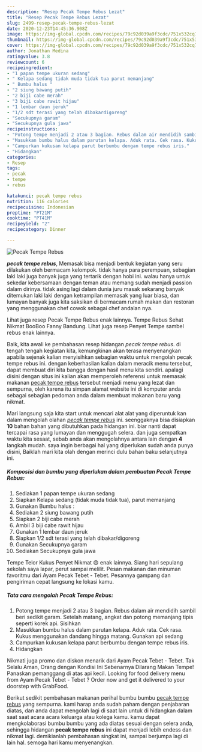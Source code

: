 ```yaml
---
description: "Resep Pecak Tempe Rebus Lezat"
title: "Resep Pecak Tempe Rebus Lezat"
slug: 2499-resep-pecak-tempe-rebus-lezat
date: 2020-12-23T14:45:36.908Z
image: https://img-global.cpcdn.com/recipes/79c92d039a9f3cdc/751x532cq70/pecak-tempe-rebus-foto-resep-utama.jpg
thumbnail: https://img-global.cpcdn.com/recipes/79c92d039a9f3cdc/751x532cq70/pecak-tempe-rebus-foto-resep-utama.jpg
cover: https://img-global.cpcdn.com/recipes/79c92d039a9f3cdc/751x532cq70/pecak-tempe-rebus-foto-resep-utama.jpg
author: Jonathan Medina
ratingvalue: 3.8
reviewcount: 6
recipeingredient:
- "1 papan tempe ukuran sedang"
- " Kelapa sedang tidak muda tidak tua parut memanjang"
- " Bumbu halus "
- "2 siung bawang putih"
- "2 biji cabe merah"
- "3 biji cabe rawit hijau"
- "1 lembar daun jeruk"
- "1/2 sdt terasi yang telah dibakardigoreng"
- "Secukupnya garam"
- "Secukupnya gula jawa"
recipeinstructions:
- "Potong tempe menjadi 2 atau 3 bagian. Rebus dalam air mendidih sambil beri sedikit garam. Setelah matang, angkat dan potong memanjang tipis seperti korek api. Sisihkan"
- "Masukkan bumbu halus dalam parutan kelapa. Aduk rata. Cek rasa. Kukus menggunakan dandang hingga matang. Gunakan api sedang"
- "Campurkan kukusan kelapa parut berbumbu dengan tempe rebus iris."
- "Hidangkan"
categories:
- Resep
tags:
- pecak
- tempe
- rebus

katakunci: pecak tempe rebus 
nutrition: 116 calories
recipecuisine: Indonesian
preptime: "PT21M"
cooktime: "PT41M"
recipeyield: "2"
recipecategory: Dinner

---
```



![Pecak Tempe Rebus](https://img-global.cpcdn.com/recipes/79c92d039a9f3cdc/751x532cq70/pecak-tempe-rebus-foto-resep-utama.jpg)

<b><i>pecak tempe rebus</i></b>, Memasak bisa menjadi bentuk kegiatan yang seru dilakukan oleh bermacam kelompok. tidak hanya para perempuan, sebagian laki laki juga banyak juga yang tertarik dengan hobi ini. walau hanya untuk sekedar kebersamaan dengan teman atau memang sudah menjadi passion dalam dirinya. tidak asing lagi dalam dunia juru masak sekarang banyak ditemukan laki laki dengan ketrampilan memasak yang luar biasa, dan lumayan banyak juga kita saksikan di bermacam rumah makan dan restoran yang menggunakan chef cowok sebagai chef andalan nya.

Lihat juga resep Pecak Tempe Rebus enak lainnya. Tempe Rebus Sehat Nikmat BooBoo Fanny Bandung. Lihat juga resep Penyet Tempe sambel rebus enak lainnya.

Baik, kita awali ke pembahasan resep hidangan <i>pecak tempe rebus</i>. di tengah tengah kegiatan kita, kemungkinan akan terasa menyenangkan apabila sejenak kalian menyisihkan sebagian waktu untuk mengolah pecak tempe rebus ini. dengan keberhasilan kalian dalam meracik menu tersebut, dapat membuat diri kita bangga dengan hasil menu kita sendiri. apalagi disini dengan situs ini kalian akan memperoleh referensi untuk memasak makanan <u>pecak tempe rebus</u> tersebut menjadi menu yang lezat dan sempurna, oleh karena itu simpan alamat website ini di komputer anda sebagai sebagian pedoman anda dalam membuat makanan baru yang nikmat.


Mari langsung saja kita start untuk mencari alat alat yang diperuntuk kan dalam mengolah olahan <u><i>pecak tempe rebus</i></u> ini. seenggaknya bisa disiapkan <b>10</b> bahan bahan yang dibutuhkan pada hidangan ini. biar nanti dapat tercapai rasa yang lumayan dan menggugah selera. dan juga sempatkan waktu kita sesaat, sebab anda akan mengolahnya antara lain dengan <b>4</b> langkah mudah. saya ingin berbagai hal yang diperlukan sudah anda punya disini, Baiklah mari kita olah dengan merinci dulu bahan baku selanjutnya ini.

<!--inarticleads1-->

##### Komposisi dan bumbu yang diperlukan dalam pembuatan Pecak Tempe Rebus:

1. Sediakan 1 papan tempe ukuran sedang
1. Siapkan  Kelapa sedang (tidak muda tidak tua), parut memanjang
1. Gunakan  Bumbu halus :
1. Sediakan 2 siung bawang putih
1. Siapkan 2 biji cabe merah
1. Ambil 3 biji cabe rawit hijau
1. Gunakan 1 lembar daun jeruk
1. Siapkan 1/2 sdt terasi yang telah dibakar/digoreng
1. Gunakan Secukupnya garam
1. Sediakan Secukupnya gula jawa


Tempe Telor Kukus Penyet Nikmat 😄 enak lainnya. Siang hari sepulang sekolah saya lapar, perut sampai melilit. Pesan makanan dan minuman favoritmu dari Ayam Pecak Tebet - Tebet. Pesannya gampang dan pengiriman cepat langsung ke lokasi kamu. 

<!--inarticleads2-->

##### Tata cara mengolah Pecak Tempe Rebus:

1. Potong tempe menjadi 2 atau 3 bagian. Rebus dalam air mendidih sambil beri sedikit garam. Setelah matang, angkat dan potong memanjang tipis seperti korek api. Sisihkan
1. Masukkan bumbu halus dalam parutan kelapa. Aduk rata. Cek rasa. Kukus menggunakan dandang hingga matang. Gunakan api sedang
1. Campurkan kukusan kelapa parut berbumbu dengan tempe rebus iris.
1. Hidangkan


Nikmati juga promo dan diskon menarik dari Ayam Pecak Tebet - Tebet. Tak Selalu Aman, Orang dengan Kondisi Ini Sebenarnya Dilarang Makan Tempe! Panaskan pemanggang di atas api kecil. Looking for food delivery menu from Ayam Pecak Tebet - Tebet ? Order now and get it delivered to your doorstep with GrabFood. 

Berikut sedikit pembahasan makanan perihal bumbu bumbu <u>pecak tempe rebus</u> yang sempurna. kami harap anda sudah paham dengan penjabaran diatas, dan anda dapat mengolah lagi di saat lain untuk di hidangkan dalam saat saat acara acara keluarga atau kolega kamu. kamu dapat mengkolaborasi bumbu bumbu yang ada diatas sesuai dengan selera anda, sehingga hidangan <b>pecak tempe rebus</b> ini dapat menjadi lebih endess dan nikmat lagi. demikianlah pembahasan singkat ini, sampai berjumpa lagi di lain hal. semoga hari kamu menyenangkan.
